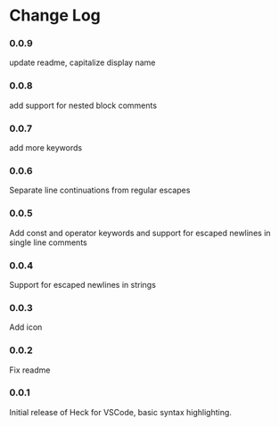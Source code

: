 # Change Log

### 0.0.9

update readme, capitalize display name

### 0.0.8

add support for nested block comments

### 0.0.7

add more keywords

### 0.0.6

Separate line continuations from regular escapes

### 0.0.5

Add const and operator keywords and support for escaped newlines in single line comments

### 0.0.4

Support for escaped newlines in strings

### 0.0.3

Add icon

### 0.0.2

Fix readme

### 0.0.1

Initial release of Heck for VSCode, basic syntax highlighting.